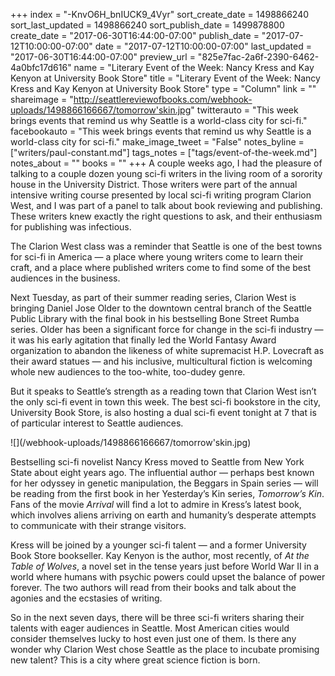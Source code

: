 +++
index = "-KnvO6H_bnIUCK9_4Vyr"
sort_create_date = 1498866240
sort_last_updated = 1498866240
sort_publish_date = 1499878800
create_date = "2017-06-30T16:44:00-07:00"
publish_date = "2017-07-12T10:00:00-07:00"
date = "2017-07-12T10:00:00-07:00"
last_updated = "2017-06-30T16:44:00-07:00"
preview_url = "825e7fac-2a6f-2390-6462-4a0bfc17d616"
name = "Literary Event of the Week: Nancy Kress and Kay Kenyon at University Book Store"
title = "Literary Event of the Week: Nancy Kress and Kay Kenyon at University Book Store"
type = "Column"
link = ""
shareimage = "http://seattlereviewofbooks.com/webhook-uploads/1498866166667/tomorrow'skin.jpg"
twitterauto = "This week brings events that remind us why Seattle is a world-class city for sci-fi."
facebookauto = "This week brings events that remind us why Seattle is a world-class city for sci-fi."
make_image_tweet = "False"
notes_byline = ["writers/paul-constant.md"]
tags_notes = ["tags/event-of-the-week.md"]
notes_about = ""
books = ""
+++
A couple weeks ago, I had the pleasure of talking to a couple dozen young sci-fi writers in the living room of a sorority house in the University District. Those writers were part of the annual intensive writing course presented by local sci-fi writing program Clarion West, and I was part of a panel to talk about book reviewing and publishing. These writers knew exactly the right questions to ask, and their enthusiasm for publishing was infectious. 

The Clarion West class was a reminder that Seattle is one of the best towns for sci-fi in America — a place where young writers come to learn their craft, and a place where published writers come to find some of the best audiences in the business. 

Next Tuesday, as part of their summer reading series, Clarion West is bringing Daniel Jose Older to the downtown central branch of the Seattle Public Library with the final book in his bestselling Bone Street Rumba series. Older has been a significant force for change in the sci-fi industry — it was his early agitation that finally led the World Fantasy Award organization to abandon the likeness of white supremacist H.P. Lovecraft as their award statues — and his inclusive, multicultural fiction is welcoming whole new audiences to the too-white, too-dudey genre.

But it speaks to Seattle’s strength as a reading town that Clarion West isn’t the only sci-fi event in town this week. The best sci-fi bookstore in the city, University Book Store, is also hosting a dual sci-fi event tonight at 7 that is of particular interest to Seattle audiences.

<p class="image-left">![](/webhook-uploads/1498866166667/tomorrow'skin.jpg)</p>

Bestselling sci-fi novelist Nancy Kress moved to Seattle from New York State about eight years ago. The influential author — perhaps best known for her odyssey in genetic manipulation, the Beggars in Spain series — will be reading from the first book in her Yesterday’s Kin series, *Tomorrow’s Kin*. Fans of the movie *Arrival* will find a lot to admire in Kress’s latest book, which involves aliens arriving on earth and humanity’s desperate attempts to communicate with their strange visitors.

Kress will be joined by a younger sci-fi talent — and a former University Book Store bookseller. Kay Kenyon is the author, most recently, of *At the Table of Wolves*, a novel set in the tense years just before World War II in a world where humans with psychic powers could upset the balance of power forever. The two authors will read from their books and talk about the agonies and the ecstasies of writing.

So in the next seven days, there will be three sci-fi writers sharing their talents with eager audiences in Seattle. Most American cities would consider themselves lucky to host even just one of them. Is there any wonder why Clarion West chose Seattle as the place to incubate promising new talent? This is a city where great science fiction is born.
